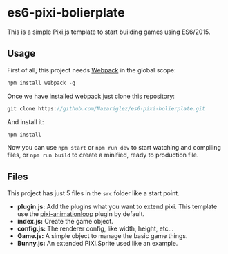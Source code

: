 es6-pixi-bolierplate
=================

This is a simple Pixi.js template to start building games using ES6/2015.

## Usage
First of all, this project needs [Webpack](https://webpack.github.io/) in the global scope:

```js
npm install webpack -g
```

Once we have installed webpack just clone this repository:
```js
git clone https://github.com/Nazariglez/es6-pixi-bolierplate.git
```

And install it:

```js
npm install
```

Now you can use `npm start` or `npm run dev` to start watching and compiling files, or `npm run build` to create a minified, ready to production file.

## Files
This project has just 5 files in the `src` folder like a start point.

- __plugin.js:__ Add the plugins what you want to extend pixi. This template use the [pixi-animationloop](https://github.com/Nazariglez/pixi-animationloop) plugin by default.
- __index.js:__ Create the game object.
- __config.js:__ The renderer config, like width, height, etc...
- __Game.js:__ A simple object to manage the basic game things.
- __Bunny.js:__ An extended PIXI.Sprite used like an example.
